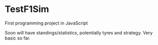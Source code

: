 # TestF1Sim
First programming project in JavaScript

Soon will have standings/statistics, potentially tyres and strategy. Very basic so far.
